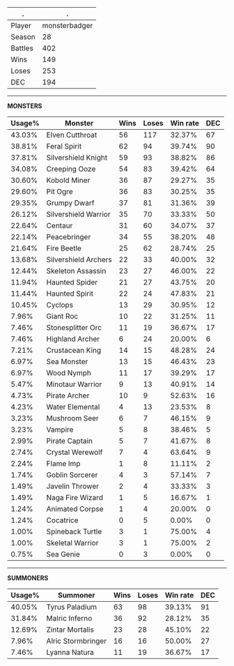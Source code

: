 .|.
|-|-
Player|monsterbadger
Season|28
Battles|402
Wins|149
Loses|253
DEC|194

---
**MONSTERS**

Usage%|Monster|Wins|Loses|Win rate|DEC|
-|-|-|-|-|-|
43.03%|Elven Cutthroat|56|117|32.37%|67|
38.81%|Feral Spirit|62|94|39.74%|90|
37.81%|Silvershield Knight|59|93|38.82%|86|
34.08%|Creeping Ooze|54|83|39.42%|64|
30.60%|Kobold Miner|36|87|29.27%|35|
29.60%|Pit Ogre|36|83|30.25%|35|
29.35%|Grumpy Dwarf|37|81|31.36%|39|
26.12%|Silvershield Warrior|35|70|33.33%|50|
22.64%|Centaur|31|60|34.07%|37|
22.14%|Peacebringer|34|55|38.20%|48|
21.64%|Fire Beetle|25|62|28.74%|25|
13.68%|Silvershield Archers|22|33|40.00%|32|
12.44%|Skeleton Assassin|23|27|46.00%|22|
11.94%|Haunted Spider|21|27|43.75%|20|
11.44%|Haunted Spirit|22|24|47.83%|21|
10.45%|Cyclops|13|29|30.95%|12|
7.96%|Giant Roc|10|22|31.25%|11|
7.46%|Stonesplitter Orc|11|19|36.67%|17|
7.46%|Highland Archer|6|24|20.00%|6|
7.21%|Crustacean King|14|15|48.28%|24|
6.97%|Sea Monster|13|15|46.43%|23|
6.97%|Wood Nymph|11|17|39.29%|17|
5.47%|Minotaur Warrior|9|13|40.91%|14|
4.73%|Pirate Archer|10|9|52.63%|16|
4.23%|Water Elemental|4|13|23.53%|8|
3.23%|Mushroom Seer|6|7|46.15%|9|
3.23%|Vampire|5|8|38.46%|5|
2.99%|Pirate Captain|5|7|41.67%|8|
2.74%|Crystal Werewolf|7|4|63.64%|9|
2.24%|Flame Imp|1|8|11.11%|2|
1.74%|Goblin Sorcerer|4|3|57.14%|7|
1.49%|Javelin Thrower|2|4|33.33%|3|
1.49%|Naga Fire Wizard|1|5|16.67%|1|
1.24%|Animated Corpse|1|4|20.00%|0|
1.24%|Cocatrice|0|5|0.00%|0|
1.00%|Spineback Turtle|3|1|75.00%|4|
1.00%|Skeletal Warrior|3|1|75.00%|2|
0.75%|Sea Genie|0|3|0.00%|0|

---
**SUMMONERS**

Usage%|Summoner|Wins|Loses|Win rate|DEC|
-|-|-|-|-|-|
40.05%|Tyrus Paladium|63|98|39.13%|91|
31.84%|Malric Inferno|36|92|28.12%|35|
12.69%|Zintar Mortalis|23|28|45.10%|22|
7.96%|Alric Stormbringer|16|16|50.00%|27|
7.46%|Lyanna Natura|11|19|36.67%|17|

